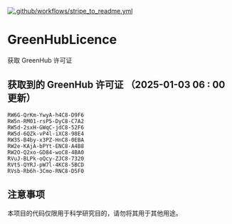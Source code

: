 [![.github/workflows/stripe_to_readme.yml](https://github.com/zjx-kimi/GreenHubLicence/actions/workflows/stripe_to_readme.yml/badge.svg)](https://github.com/zjx-kimi/GreenHubLicence/actions/workflows/stripe_to_readme.yml)
# GreenHubLicence
获取 GreenHub 许可证
## 获取到的 GreenHub 许可证 （2025-01-03 06 : 00 更新）
```
RW6G-QrKm-YwyA-h4C8-D9F6
RW5n-RM01-rsP5-DyC8-C7A2
RW5d-2sxH-GWqC-jdC8-52F6
RW5d-6QZk-vP4l-iXC8-98E4
RW3S-B4by-x3PZ-HnC8-0EBA
RW2e-KAjA-bPYt-ENC8-A4B8
RW2O-Q2xo-GD84-woC8-4BA0
RVuJ-BLPk-oQcy-ZJC8-7320
RVtS-QYRJ-pW7l-4KC8-5BCD
RVsb-Rb6h-3Cmo-RNC8-D5F0
```

## 注意事项

本项目的代码仅限用于科学研究目的，请勿将其用于其他用途。

